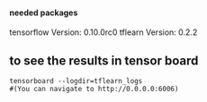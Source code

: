 #### needed packages
tensorflow Version: 0.10.0rc0
tflearn Version: 0.2.2

## to see the results in tensor board
```
tensorboard --logdir=tflearn_logs
#(You can navigate to http://0.0.0.0:6006)
```

